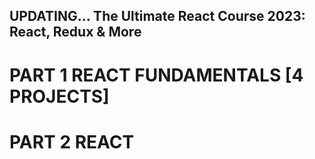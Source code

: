 ## UPDATING... The Ultimate React Course 2023: React, Redux & More

# PART 1 REACT FUNDAMENTALS [4 PROJECTS]

# PART 2 REACT
